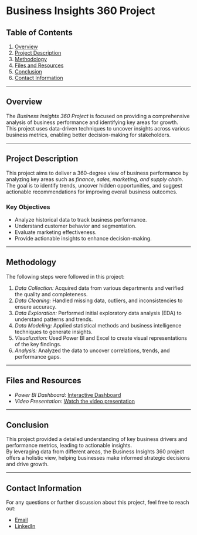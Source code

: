 # Business Insights 360 Project  

## Table of Contents
1. [Overview](#Overview)  
2. [Project Description](#project-description)  
3. [Methodology](#methodology)  
4. [Files and Resources](#files-and-resources)  
5. [Conclusion](#conclusion)  
6. [Contact Information](#contact-information)  

---

## Overview  
The *Business Insights 360 Project* is focused on providing a comprehensive analysis of business performance and identifying key areas for growth.  
This project uses data-driven techniques to uncover insights across various business metrics, enabling better decision-making for stakeholders.  

---

## Project Description  
This project aims to deliver a 360-degree view of business performance by analyzing key areas such as *finance, sales, marketing, and supply chain*.  
The goal is to identify trends, uncover hidden opportunities, and suggest actionable recommendations for improving overall business outcomes.  

### Key Objectives
- Analyze historical data to track business performance.  
- Understand customer behavior and segmentation.  
- Evaluate marketing effectiveness.  
- Provide actionable insights to enhance decision-making.  

---

## Methodology  
The following steps were followed in this project:  
1. *Data Collection:* Acquired data from various departments and verified the quality and completeness.  
2. *Data Cleaning:* Handled missing data, outliers, and inconsistencies to ensure accuracy.  
3. *Data Exploration:* Performed initial exploratory data analysis (EDA) to understand patterns and trends.  
4. *Data Modeling:* Applied statistical methods and business intelligence techniques to generate insights.  
5. *Visualization:* Used Power BI and Excel to create visual representations of the key findings.  
6. *Analysis:* Analyzed the data to uncover correlations, trends, and performance gaps.  

---

## Files and Resources  
- *Power BI Dashboard:* [Interactive Dashboard](your-link-here)  
- *Video Presentation:* [Watch the video presentation](your-link-here)  

---

## Conclusion  
This project provided a detailed understanding of key business drivers and performance metrics, leading to actionable insights.  
By leveraging data from different areas, the Business Insights 360 project offers a holistic view, helping businesses make informed strategic decisions and drive growth.  

---

## Contact Information  
For any questions or further discussion about this project, feel free to reach out:  
- [Email](mailto:yourmail@example.com)  
- [LinkedIn](your-link-here)
